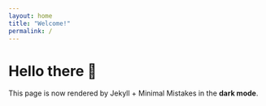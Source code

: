 ```yaml
---
layout: home
title: "Welcome!"
permalink: /
---
```


# Hello there 👋

This page is now rendered by Jekyll + Minimal Mistakes in the **dark mode**.
